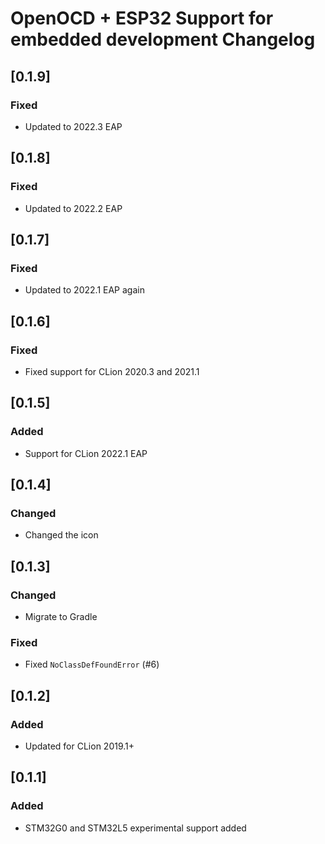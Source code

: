 # OpenOCD + ESP32 Support for embedded development Changelog

## [0.1.9]
### Fixed
- Updated to 2022.3 EAP

## [0.1.8]
### Fixed
- Updated to 2022.2 EAP

## [0.1.7]
### Fixed
- Updated to 2022.1 EAP again

## [0.1.6]
### Fixed
- Fixed support for CLion 2020.3 and 2021.1

## [0.1.5]
### Added
- Support for CLion 2022.1 EAP

## [0.1.4]
### Changed
- Changed the icon

## [0.1.3]
### Changed
- Migrate to Gradle

### Fixed
- Fixed `NoClassDefFoundError` (#6)

## [0.1.2]
### Added
- Updated for CLion 2019.1+

## [0.1.1]
### Added
- STM32G0 and STM32L5 experimental support added
